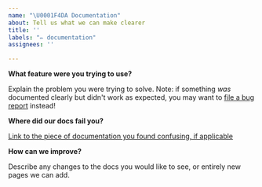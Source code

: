 ```yaml
---
name: "\U0001F4DA Documentation"
about: Tell us what we can make clearer
title: ''
labels: "✏️ documentation"
assignees: ''

---
```


**What feature were you trying to use?**

Explain the problem you were trying to solve. Note: if something _was_ documented clearly but didn't work as expected, you may want to [file a bug report](https://github.com/slinkity/slinkity/issues/new?assignees=&labels=🐞+bug&template=---report-a-bug.md&title=) instead!

**Where did our docs fail you?**

[Link to the piece of documentation you found confusing, if applicable](https://slinkity.dev/docs/[PAGE])

**How can we improve?**

Describe any changes to the docs you would like to see, or entirely new pages we can add.
